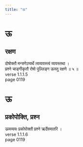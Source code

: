 ```yaml
---
title: "ऊ"
---
```


# ऊ
## रक्षण
दोषोक्तौ मन्त्रणेऽप्यर्थे त्वव्ययस्त्वं व्ययस्तथा ।<BR>प्रश्ने चाङ्गीकृतौ रोषो पुल्लिङ्ग ऊस्तु रक्षणे ॥ ५ ॥<BR>verse 1.1.1.5<BR>page 0119

# ऊ
## प्रकोपोक्ति, प्रश्न
ऊमव्ययः प्रकोपोक्तौ प्रश्ने ऋर्देवमातरि ।<BR>verse 1.1.1.6<BR>page 0119

